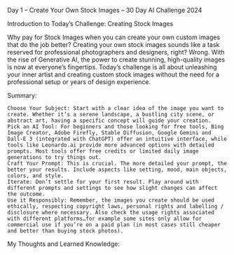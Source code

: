 Day 1 – Create Your Own Stock Images – 30 Day AI Challenge 2024


Introduction to Today’s Challenge: Creating Stock Images

Why pay for Stock Images when you can create your own custom images that do the job better? Creating your own stock images sounds like a task reserved for professional photographers and designers, right? Wrong. With the rise of Generative AI, the power to create stunning, high-quality images is now at everyone’s fingertips. Today’s challenge is all about unleashing your inner artist and creating custom stock images without the need for a professional setup or years of design experience. 

Summary: 

    Choose Your Subject: Start with a clear idea of the image you want to create. Whether it’s a serene landscape, a bustling city scene, or abstract art, having a specific concept will guide your creation.
    Pick an AI Tool: For beginners and those looking for free tools, Bing Image Creator, Adobe Firefly, Stable Diffusion, Google Gemini and Dall-E 3 (integrated with ChatGPT) offer an intuitive interface, while tools like Leonardo.ai provide more advanced options with detailed prompts. Most tools offer free credits or limited daily image generations to try things out.
    Craft Your Prompt: This is crucial. The more detailed your prompt, the better your results. Include aspects like setting, mood, main objects, colors, and style.
    Iterate: Don’t settle for your first result. Play around with different prompts and settings to see how slight changes can affect the outcome.
    Use it Responsibly: Remember, the images you create should be used ethically, respecting copyright laws, personal rights and labelling / disclosure where necessary. Also check the usage rights associated with different platforms…for example some sites only allow for commercial use if you’re on a paid plan (in most cases still cheaper and better than buying stock photos).

My Thoughts and Learned Knowledge: 
